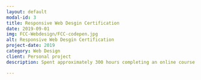 ```yaml
---
layout: default
modal-id: 3
title: Responsive Web Desgin Certification
date: 2019-09-01
img: FCC-Webdesign/FCC-codepen.jpg
alt: Responsive Web Desgin Certification
project-date: 2019
category: Web Design
client: Personal project
description: Spent approximately 300 hours completing an online course in responsive web design on FreeCodeCamp. Completed series of challenges following completion of the course designing 5 differenet wed pages that had to meet the responsive criteria set out by the course. All pages and accompanying code can be viewed on my CodePen dashboard.

---
```

